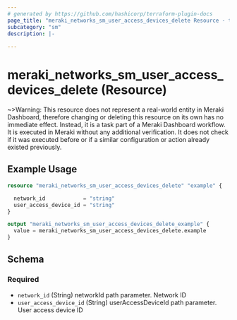 ```yaml
---
# generated by https://github.com/hashicorp/terraform-plugin-docs
page_title: "meraki_networks_sm_user_access_devices_delete Resource - terraform-provider-meraki"
subcategory: "sm"
description: |-
  
---
```


# meraki_networks_sm_user_access_devices_delete (Resource)



~>Warning: This resource does not represent a real-world entity in Meraki Dashboard, therefore changing or deleting this resource on its own has no immediate effect. Instead, it is a task part of a Meraki Dashboard workflow. It is executed in Meraki without any additional verification. It does not check if it was executed before or if a similar configuration or action 
already existed previously.


## Example Usage

```terraform
resource "meraki_networks_sm_user_access_devices_delete" "example" {

  network_id            = "string"
  user_access_device_id = "string"
}

output "meraki_networks_sm_user_access_devices_delete_example" {
  value = meraki_networks_sm_user_access_devices_delete.example
}
```

<!-- schema generated by tfplugindocs -->
## Schema

### Required

- `network_id` (String) networkId path parameter. Network ID
- `user_access_device_id` (String) userAccessDeviceId path parameter. User access device ID
